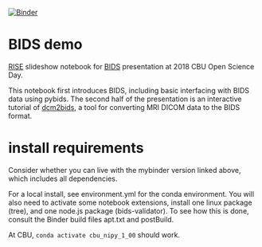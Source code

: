 [![Binder](https://mybinder.org/badge_logo.svg)](https://mybinder.org/v2/gh/jooh/notebook_bids_OSD2018/master?filepath=os2018_bids.ipynb)

# BIDS demo
[RISE](https://github.com/damianavila/RISE) slideshow notebook for
[BIDS](http://bids.neuroimaging.io/) presentation at 2018 CBU Open Science Day.

This notebook first introduces BIDS, including basic interfacing with BIDS data using
pybids. The second half of the presentation is an interactive tutorial of [dcm2bids](https://github.com/jooh/Dcm2Bids), a
tool for converting MRI DICOM data to the BIDS format.

# install requirements

Consider whether you can live with the mybinder version linked above, which includes
all dependencies.

For a local install, see environment.yml for the conda environment. You will also need
to activate some notebook extensions, install one linux package (tree), and one node.js
package (bids-validator). To see how this is done, consult the Binder build files
apt.txt and postBuild.

At CBU, `conda activate cbu_nipy_1_00` should work.
